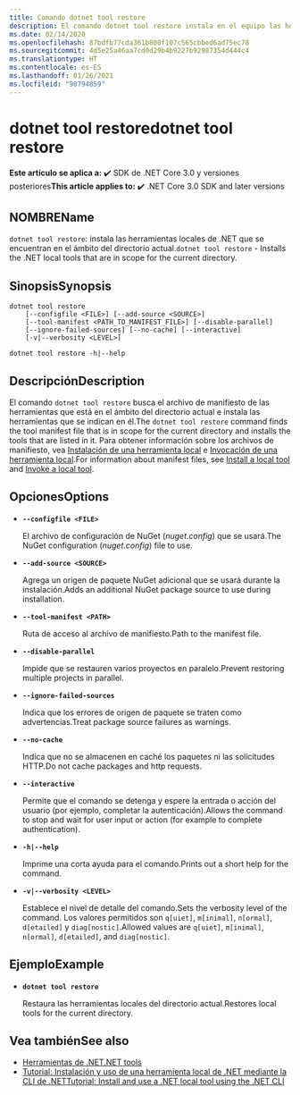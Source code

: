 ```yaml
---
title: Comando dotnet tool restore
description: El comando dotnet tool restore instala en el equipo las herramientas locales de .NET que se encuentran en el ámbito del directorio actual.
ms.date: 02/14/2020
ms.openlocfilehash: 87bdfb77cda361b800f107c565cbbed6ad75ec78
ms.sourcegitcommit: 4d5e25a46aa7cd0d29b4b9227b92987354d444c4
ms.translationtype: HT
ms.contentlocale: es-ES
ms.lasthandoff: 01/26/2021
ms.locfileid: "98794859"
---
```

# <a name="dotnet-tool-restore"></a><span data-ttu-id="735ff-103">dotnet tool restore</span><span class="sxs-lookup"><span data-stu-id="735ff-103">dotnet tool restore</span></span>

<span data-ttu-id="735ff-104">**Este artículo se aplica a:** ✔️ SDK de .NET Core 3.0 y versiones posteriores</span><span class="sxs-lookup"><span data-stu-id="735ff-104">**This article applies to:** ✔️ .NET Core 3.0 SDK and later versions</span></span>

## <a name="name"></a><span data-ttu-id="735ff-105">NOMBRE</span><span class="sxs-lookup"><span data-stu-id="735ff-105">Name</span></span>

<span data-ttu-id="735ff-106">`dotnet tool restore`: instala las herramientas locales de .NET que se encuentran en el ámbito del directorio actual.</span><span class="sxs-lookup"><span data-stu-id="735ff-106">`dotnet tool restore` - Installs the .NET local tools that are in scope for the current directory.</span></span>

## <a name="synopsis"></a><span data-ttu-id="735ff-107">Sinopsis</span><span class="sxs-lookup"><span data-stu-id="735ff-107">Synopsis</span></span>

```dotnetcli
dotnet tool restore
    [--configfile <FILE>] [--add-source <SOURCE>]
    [--tool-manifest <PATH_TO_MANIFEST_FILE>] [--disable-parallel]
    [--ignore-failed-sources] [--no-cache] [--interactive]
    [-v|--verbosity <LEVEL>]

dotnet tool restore -h|--help
```

## <a name="description"></a><span data-ttu-id="735ff-108">Descripción</span><span class="sxs-lookup"><span data-stu-id="735ff-108">Description</span></span>

<span data-ttu-id="735ff-109">El comando `dotnet tool restore` busca el archivo de manifiesto de las herramientas que está en el ámbito del directorio actual e instala las herramientas que se indican en él.</span><span class="sxs-lookup"><span data-stu-id="735ff-109">The `dotnet tool restore` command finds the tool manifest file that is in scope for the current directory and installs the tools that are listed in it.</span></span> <span data-ttu-id="735ff-110">Para obtener información sobre los archivos de manifiesto, vea [Instalación de una herramienta local](global-tools.md#install-a-local-tool) e [Invocación de una herramienta local](global-tools.md#invoke-a-local-tool).</span><span class="sxs-lookup"><span data-stu-id="735ff-110">For information about manifest files, see [Install a local tool](global-tools.md#install-a-local-tool) and [Invoke a local tool](global-tools.md#invoke-a-local-tool).</span></span>

## <a name="options"></a><span data-ttu-id="735ff-111">Opciones</span><span class="sxs-lookup"><span data-stu-id="735ff-111">Options</span></span>

- **`--configfile <FILE>`**

  <span data-ttu-id="735ff-112">El archivo de configuración de NuGet (*nuget.config*) que se usará.</span><span class="sxs-lookup"><span data-stu-id="735ff-112">The NuGet configuration (*nuget.config*) file to use.</span></span>

- **`--add-source <SOURCE>`**

  <span data-ttu-id="735ff-113">Agrega un origen de paquete NuGet adicional que se usará durante la instalación.</span><span class="sxs-lookup"><span data-stu-id="735ff-113">Adds an additional NuGet package source to use during installation.</span></span>

- **`--tool-manifest <PATH>`**

  <span data-ttu-id="735ff-114">Ruta de acceso al archivo de manifiesto.</span><span class="sxs-lookup"><span data-stu-id="735ff-114">Path to the manifest file.</span></span>

- **`--disable-parallel`**

  <span data-ttu-id="735ff-115">Impide que se restauren varios proyectos en paralelo.</span><span class="sxs-lookup"><span data-stu-id="735ff-115">Prevent restoring multiple projects in parallel.</span></span>

- **`--ignore-failed-sources`**

  <span data-ttu-id="735ff-116">Indica que los errores de origen de paquete se traten como advertencias.</span><span class="sxs-lookup"><span data-stu-id="735ff-116">Treat package source failures as warnings.</span></span>

- **`--no-cache`**

  <span data-ttu-id="735ff-117">Indica que no se almacenen en caché los paquetes ni las solicitudes HTTP.</span><span class="sxs-lookup"><span data-stu-id="735ff-117">Do not cache packages and http requests.</span></span>

- **`--interactive`**

  <span data-ttu-id="735ff-118">Permite que el comando se detenga y espere la entrada o acción del usuario (por ejemplo, completar la autenticación).</span><span class="sxs-lookup"><span data-stu-id="735ff-118">Allows the command to stop and wait for user input or action (for example to complete authentication).</span></span>

- **`-h|--help`**

  <span data-ttu-id="735ff-119">Imprime una corta ayuda para el comando.</span><span class="sxs-lookup"><span data-stu-id="735ff-119">Prints out a short help for the command.</span></span>

- **`-v|--verbosity <LEVEL>`**

  <span data-ttu-id="735ff-120">Establece el nivel de detalle del comando.</span><span class="sxs-lookup"><span data-stu-id="735ff-120">Sets the verbosity level of the command.</span></span> <span data-ttu-id="735ff-121">Los valores permitidos son `q[uiet]`, `m[inimal]`, `n[ormal]`, `d[etailed]` y `diag[nostic]`.</span><span class="sxs-lookup"><span data-stu-id="735ff-121">Allowed values are `q[uiet]`, `m[inimal]`, `n[ormal]`, `d[etailed]`, and `diag[nostic]`.</span></span>

## <a name="example"></a><span data-ttu-id="735ff-122">Ejemplo</span><span class="sxs-lookup"><span data-stu-id="735ff-122">Example</span></span>

- **`dotnet tool restore`**

  <span data-ttu-id="735ff-123">Restaura las herramientas locales del directorio actual.</span><span class="sxs-lookup"><span data-stu-id="735ff-123">Restores local tools for the current directory.</span></span>

## <a name="see-also"></a><span data-ttu-id="735ff-124">Vea también</span><span class="sxs-lookup"><span data-stu-id="735ff-124">See also</span></span>

- [<span data-ttu-id="735ff-125">Herramientas de .NET</span><span class="sxs-lookup"><span data-stu-id="735ff-125">.NET tools</span></span>](global-tools.md)
- [<span data-ttu-id="735ff-126">Tutorial: Instalación y uso de una herramienta local de .NET mediante la CLI de .NET</span><span class="sxs-lookup"><span data-stu-id="735ff-126">Tutorial: Install and use a .NET local tool using the .NET CLI</span></span>](local-tools-how-to-use.md)
